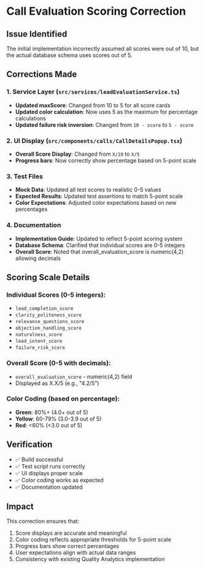 # Call Evaluation Scoring Correction

## Issue Identified
The initial implementation incorrectly assumed all scores were out of 10, but the actual database schema uses scores out of 5.

## Corrections Made

### 1. Service Layer (`src/services/leadEvaluationService.ts`)
- **Updated maxScore**: Changed from 10 to 5 for all score cards
- **Updated color calculation**: Now uses 5 as the maximum for percentage calculations
- **Updated failure risk inversion**: Changed from `10 - score` to `5 - score`

### 2. UI Display (`src/components/calls/CallDetailsPopup.tsx`)
- **Overall Score Display**: Changed from `X/10` to `X/5`
- **Progress bars**: Now correctly show percentage based on 5-point scale

### 3. Test Files
- **Mock Data**: Updated all test scores to realistic 0-5 values
- **Expected Results**: Updated test assertions to match 5-point scale
- **Color Expectations**: Adjusted color expectations based on new percentages

### 4. Documentation
- **Implementation Guide**: Updated to reflect 5-point scoring system
- **Database Schema**: Clarified that individual scores are 0-5 integers
- **Overall Score**: Noted that overall_evaluation_score is numeric(4,2) allowing decimals

## Scoring Scale Details

### Individual Scores (0-5 integers):
- `lead_completion_score`
- `clarity_politeness_score`
- `relevance_questions_score`
- `objection_handling_score`
- `naturalness_score`
- `lead_intent_score`
- `failure_risk_score`

### Overall Score (0-5 with decimals):
- `overall_evaluation_score` - numeric(4,2) field
- Displayed as X.X/5 (e.g., "4.2/5")

### Color Coding (based on percentage):
- **Green**: 80%+ (4.0+ out of 5)
- **Yellow**: 60-79% (3.0-3.9 out of 5)
- **Red**: <60% (<3.0 out of 5)

## Verification
- ✅ Build successful
- ✅ Test script runs correctly
- ✅ UI displays proper scale
- ✅ Color coding works as expected
- ✅ Documentation updated

## Impact
This correction ensures that:
1. Score displays are accurate and meaningful
2. Color coding reflects appropriate thresholds for 5-point scale
3. Progress bars show correct percentages
4. User expectations align with actual data ranges
5. Consistency with existing Quality Analytics implementation